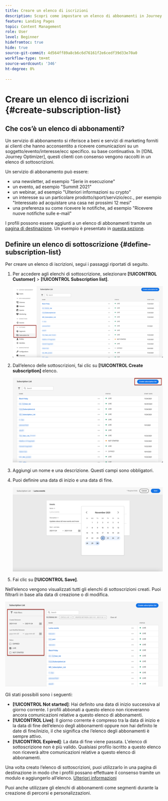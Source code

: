 ```yaml
---
title: Creare un elenco di iscrizioni
description: Scopri come impostare un elenco di abbonamenti in Journey Optimizer
feature: Landing Pages
topic: Content Management
role: User
level: Beginner
hidefromtoc: true
hide: true
source-git-commit: 4d564ff89a8cb6c6d76161f2e6cedf39d33e70a0
workflow-type: tm+mt
source-wordcount: '346'
ht-degree: 0%

---
```


# Creare un elenco di iscrizioni {#create-subscription-list}

## Che cos’è un elenco di abbonamenti?

Un servizio di abbonamento si riferisce a beni e servizi di marketing forniti ai clienti che hanno acconsentito a ricevere comunicazioni su un soggetto/evento/interesse/ecc specifico. su base continuativa. In [!DNL Journey Optimizer], questi clienti con consenso vengono raccolti in un elenco di sottoscrizioni.

Un servizio di abbonamento può essere:

* una newsletter, ad esempio &quot;Serie in esecuzione&quot;
* un evento, ad esempio &quot;Summit 2021&quot;
* un webinar, ad esempio &quot;Ulteriori informazioni su crypto&quot;
* un interesse su un particolare prodotto/sport/servizio/ecc., per esempio &quot;Interessato ad acquistare una casa nei prossimi 12 mesi&quot;
* una preferenza su come ricevere le notifiche, ad esempio &quot;Ricevere nuove notifiche sulle e-mail&quot;

I profili possono essere aggiunti a un elenco di abbonamenti tramite un [pagina di destinazione](create-lp.md). Un esempio è presentato in [questa sezione](get-started-lp.md#subscription-to-a-service).

## Definire un elenco di sottoscrizione {#define-subscription-list}

Per creare un elenco di iscrizioni, segui i passaggi riportati di seguito.

1. Per accedere agli elenchi di sottoscrizione, selezionare **[!UICONTROL Customer]** > **[!UICONTROL Subscription list]**.

   ![](../assets/lp_subscription-lists.png)

1. Dall’elenco delle sottoscrizioni, fai clic su **[!UICONTROL Create subscription]** elenco.

   ![](../assets/lp_create-subscription-list.png)

1. Aggiungi un nome e una descrizione. Questi campi sono obbligatori.

1. Puoi definire una data di inizio e una data di fine.

   ![](../assets/lp_subscription-list-dates.png)

1. Fai clic su **[!UICONTROL Save]**.

Nell’elenco vengono visualizzati tutti gli elenchi di sottoscrizioni creati. Puoi filtrarli in base alla data di creazione o di modifica.

![](../assets/lp_subscription-filters.png)

Gli stati possibili sono i seguenti:

* **[!UICONTROL Not started]**: Hai definito una data di inizio successiva al giorno corrente. I profili abbonati a questo elenco non riceveranno ancora comunicazioni relative a questo elenco di abbonamenti.
* **[!UICONTROL Live]**: Il giorno corrente è compreso tra la data di inizio e la data di fine dell’elenco degli abbonamenti oppure non hai definito le date di fine/inizio, il che significa che l’elenco degli abbonamenti è sempre attivo.
* **[!UICONTROL Expired]**: La data di fine viene passata. L&#39;elenco di sottoscrizione non è più valido. Qualsiasi profilo iscritto a questo elenco non riceverà altre comunicazioni relative a questo elenco di abbonamenti.

Una volta creato l’elenco di sottoscrizioni, puoi utilizzarlo in una pagina di destinazione in modo che i profili possano effettuare il consenso tramite un modulo e aggiungerlo all’elenco. [Ulteriori informazioni](design-lp.md)

Puoi anche utilizzare gli elenchi di abbonamenti come segmenti durante la creazione di percorsi e personalizzazioni.

<!--

**Questions**

* Can't see the newly created subscription list in UI because their name included spacing > bug - to follow up (should be fixed for Dec. release)

* How do you handle the different statuses? Live, Not started, Expired? Is it only through start/end dates?

* What does it mean when a subscription list is expired or not started? You can't use it in a LP? And if a user is subscribed to this service, then he won't receive communications any more?

* What else can you currently do with subscription lists apart from attach them to a landing page?

* Can you update the subscription list in a way other than through a LP? Not in UI but with APIs > to follow up with Fred

-->